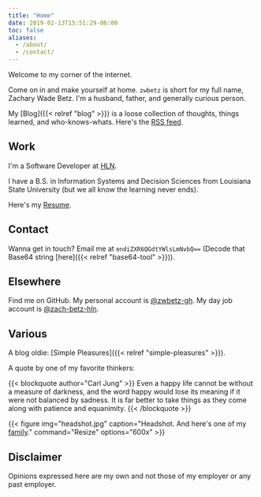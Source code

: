 ```yaml
---
title: "Home"
date: 2019-02-13T15:51:29-06:00
toc: false
aliases:
  - /about/
  - /contact/
---
```


Welcome to my corner of the internet.

Come on in and make yourself at home. `zwbetz` is short for my full name, Zachary Wade Betz. I'm a husband, father, and generally curious person.

<!--more-->

My [Blog]({{< relref "blog" >}}) is a loose collection of thoughts, things learned, and who-knows-whats. Here's the [RSS feed](/blog/index.xml).

## Work

I'm a Software Developer at [HLN](https://www.hln.com/).

I have a B.S. in Information Systems and Decision Sciences from Louisiana State University (but we all know the learning never ends).

Here's my [Resume](/resume/).

## Contact

Wanna get in touch? Email me at `endiZXR6QGdtYWlsLmNvbQ==` (Decode that Base64 string [here]({{< relref "base64-tool" >}})).

## Elsewhere

Find me on GitHub. My personal account is [@zwbetz-gh](https://github.com/zwbetz-gh). My day job account is [@zach-betz-hln](https://github.com/zach-betz-hln).

## Various

A blog oldie: [Simple Pleasures]({{< relref "simple-pleasures" >}}).

A quote by one of my favorite thinkers:

{{< blockquote author="Carl Jung" >}}
Even a happy life cannot be without a measure of darkness, and the word happy would lose its meaning if it were not balanced by sadness. It is far better to take things as they come along with patience and equanimity.
{{< /blockquote >}}

{{< figure
img="headshot.jpg"
caption="Headshot. And here's one of my [family](/family/)."
command="Resize"
options="600x" >}}

## Disclaimer

Opinions expressed here are my own and not those of my employer or any past employer.
